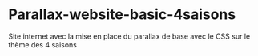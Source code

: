 # Parallax-website-basic-4saisons
Site internet avec la mise en place du parallax de base avec le CSS sur le thème des 4 saisons
